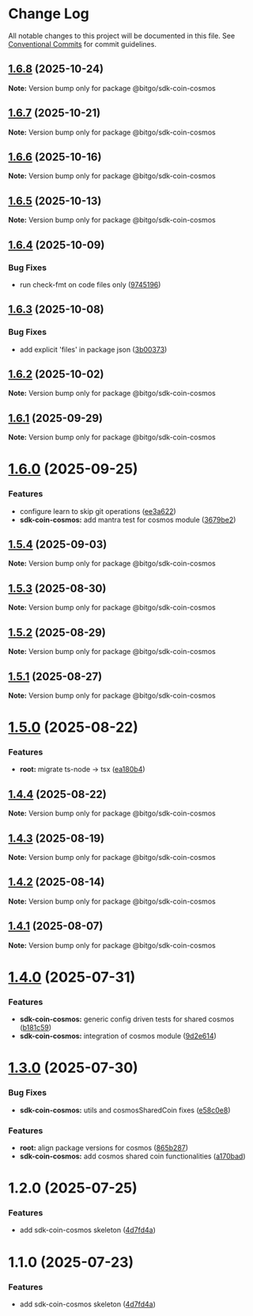 # Change Log

All notable changes to this project will be documented in this file.
See [Conventional Commits](https://conventionalcommits.org) for commit guidelines.

## [1.6.8](https://github.com/BitGo/BitGoJS/compare/@bitgo/sdk-coin-cosmos@1.6.7...@bitgo/sdk-coin-cosmos@1.6.8) (2025-10-24)

**Note:** Version bump only for package @bitgo/sdk-coin-cosmos





## [1.6.7](https://github.com/BitGo/BitGoJS/compare/@bitgo/sdk-coin-cosmos@1.6.6...@bitgo/sdk-coin-cosmos@1.6.7) (2025-10-21)

**Note:** Version bump only for package @bitgo/sdk-coin-cosmos





## [1.6.6](https://github.com/BitGo/BitGoJS/compare/@bitgo/sdk-coin-cosmos@1.6.5...@bitgo/sdk-coin-cosmos@1.6.6) (2025-10-16)

**Note:** Version bump only for package @bitgo/sdk-coin-cosmos





## [1.6.5](https://github.com/BitGo/BitGoJS/compare/@bitgo/sdk-coin-cosmos@1.6.4...@bitgo/sdk-coin-cosmos@1.6.5) (2025-10-13)

**Note:** Version bump only for package @bitgo/sdk-coin-cosmos





## [1.6.4](https://github.com/BitGo/BitGoJS/compare/@bitgo/sdk-coin-cosmos@1.6.3...@bitgo/sdk-coin-cosmos@1.6.4) (2025-10-09)


### Bug Fixes

* run check-fmt on code files only ([9745196](https://github.com/BitGo/BitGoJS/commit/9745196b02b9678c740d290a4638ceb153a8fd75))





## [1.6.3](https://github.com/BitGo/BitGoJS/compare/@bitgo/sdk-coin-cosmos@1.6.2...@bitgo/sdk-coin-cosmos@1.6.3) (2025-10-08)


### Bug Fixes

* add explicit 'files' in package json ([3b00373](https://github.com/BitGo/BitGoJS/commit/3b0037396f6ac16bb9380bd85bf37f2b133068f4))





## [1.6.2](https://github.com/BitGo/BitGoJS/compare/@bitgo/sdk-coin-cosmos@1.6.1...@bitgo/sdk-coin-cosmos@1.6.2) (2025-10-02)

**Note:** Version bump only for package @bitgo/sdk-coin-cosmos

## [1.6.1](https://github.com/BitGo/BitGoJS/compare/@bitgo/sdk-coin-cosmos@1.6.0...@bitgo/sdk-coin-cosmos@1.6.1) (2025-09-29)

**Note:** Version bump only for package @bitgo/sdk-coin-cosmos

# [1.6.0](https://github.com/BitGo/BitGoJS/compare/@bitgo/sdk-coin-cosmos@1.5.4...@bitgo/sdk-coin-cosmos@1.6.0) (2025-09-25)

### Features

- configure learn to skip git operations ([ee3a622](https://github.com/BitGo/BitGoJS/commit/ee3a6220496476aa7f4545b5f4a9a3bf97d9bdb9))
- **sdk-coin-cosmos:** add mantra test for cosmos module ([3679be2](https://github.com/BitGo/BitGoJS/commit/3679be212c8218d575f88280f77d8ab6ba67419d))

## [1.5.4](https://github.com/BitGo/BitGoJS/compare/@bitgo/sdk-coin-cosmos@1.5.3...@bitgo/sdk-coin-cosmos@1.5.4) (2025-09-03)

**Note:** Version bump only for package @bitgo/sdk-coin-cosmos

## [1.5.3](https://github.com/BitGo/BitGoJS/compare/@bitgo/sdk-coin-cosmos@1.5.2...@bitgo/sdk-coin-cosmos@1.5.3) (2025-08-30)

**Note:** Version bump only for package @bitgo/sdk-coin-cosmos

## [1.5.2](https://github.com/BitGo/BitGoJS/compare/@bitgo/sdk-coin-cosmos@1.5.1...@bitgo/sdk-coin-cosmos@1.5.2) (2025-08-29)

**Note:** Version bump only for package @bitgo/sdk-coin-cosmos

## [1.5.1](https://github.com/BitGo/BitGoJS/compare/@bitgo/sdk-coin-cosmos@1.5.0...@bitgo/sdk-coin-cosmos@1.5.1) (2025-08-27)

**Note:** Version bump only for package @bitgo/sdk-coin-cosmos

# [1.5.0](https://github.com/BitGo/BitGoJS/compare/@bitgo/sdk-coin-cosmos@1.4.4...@bitgo/sdk-coin-cosmos@1.5.0) (2025-08-22)

### Features

- **root:** migrate ts-node -> tsx ([ea180b4](https://github.com/BitGo/BitGoJS/commit/ea180b43001d8e956196bc07b32798e3a7031eeb))

## [1.4.4](https://github.com/BitGo/BitGoJS/compare/@bitgo/sdk-coin-cosmos@1.4.3...@bitgo/sdk-coin-cosmos@1.4.4) (2025-08-22)

**Note:** Version bump only for package @bitgo/sdk-coin-cosmos

## [1.4.3](https://github.com/BitGo/BitGoJS/compare/@bitgo/sdk-coin-cosmos@1.4.2...@bitgo/sdk-coin-cosmos@1.4.3) (2025-08-19)

**Note:** Version bump only for package @bitgo/sdk-coin-cosmos

## [1.4.2](https://github.com/BitGo/BitGoJS/compare/@bitgo/sdk-coin-cosmos@1.4.1...@bitgo/sdk-coin-cosmos@1.4.2) (2025-08-14)

**Note:** Version bump only for package @bitgo/sdk-coin-cosmos

## [1.4.1](https://github.com/BitGo/BitGoJS/compare/@bitgo/sdk-coin-cosmos@1.4.0...@bitgo/sdk-coin-cosmos@1.4.1) (2025-08-07)

**Note:** Version bump only for package @bitgo/sdk-coin-cosmos

# [1.4.0](https://github.com/BitGo/BitGoJS/compare/@bitgo/sdk-coin-cosmos@1.3.0...@bitgo/sdk-coin-cosmos@1.4.0) (2025-07-31)

### Features

- **sdk-coin-cosmos:** generic config driven tests for shared cosmos ([b181c59](https://github.com/BitGo/BitGoJS/commit/b181c5924002196e365341cf573dd35dcd7cd6cc))
- **sdk-coin-cosmos:** integration of cosmos module ([9d2e614](https://github.com/BitGo/BitGoJS/commit/9d2e614b987835896259e17b3716be3b2e40a279))

# [1.3.0](https://github.com/BitGo/BitGoJS/compare/@bitgo/sdk-coin-cosmos@1.2.0...@bitgo/sdk-coin-cosmos@1.3.0) (2025-07-30)

### Bug Fixes

- **sdk-coin-cosmos:** utils and cosmosSharedCoin fixes ([e58c0e8](https://github.com/BitGo/BitGoJS/commit/e58c0e838f768520814ca5e6697be272ef49049a))

### Features

- **root:** align package versions for cosmos ([865b287](https://github.com/BitGo/BitGoJS/commit/865b287431ae743c99faaa50318857dff54dfa8b))
- **sdk-coin-cosmos:** add cosmos shared coin functionalities ([a170bad](https://github.com/BitGo/BitGoJS/commit/a170bad860723b844ee12e3f257ea93df1831ee9))

# 1.2.0 (2025-07-25)

### Features

- add sdk-coin-cosmos skeleton ([4d7fd4a](https://github.com/BitGo/BitGoJS/commit/4d7fd4ae10417c063e2ddc9da37ba44dd408fdb8))

# 1.1.0 (2025-07-23)

### Features

- add sdk-coin-cosmos skeleton ([4d7fd4a](https://github.com/BitGo/BitGoJS/commit/4d7fd4ae10417c063e2ddc9da37ba44dd408fdb8))
